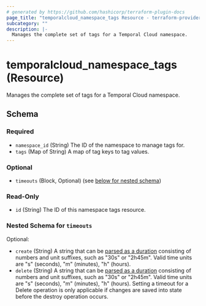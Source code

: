 ```yaml
---
# generated by https://github.com/hashicorp/terraform-plugin-docs
page_title: "temporalcloud_namespace_tags Resource - terraform-provider-temporalcloud"
subcategory: ""
description: |-
  Manages the complete set of tags for a Temporal Cloud namespace.
---
```


# temporalcloud_namespace_tags (Resource)

Manages the complete set of tags for a Temporal Cloud namespace.



<!-- schema generated by tfplugindocs -->
## Schema

### Required

- `namespace_id` (String) The ID of the namespace to manage tags for.
- `tags` (Map of String) A map of tag keys to tag values.

### Optional

- `timeouts` (Block, Optional) (see [below for nested schema](#nestedblock--timeouts))

### Read-Only

- `id` (String) The ID of this namespace tags resource.

<a id="nestedblock--timeouts"></a>
### Nested Schema for `timeouts`

Optional:

- `create` (String) A string that can be [parsed as a duration](https://pkg.go.dev/time#ParseDuration) consisting of numbers and unit suffixes, such as "30s" or "2h45m". Valid time units are "s" (seconds), "m" (minutes), "h" (hours).
- `delete` (String) A string that can be [parsed as a duration](https://pkg.go.dev/time#ParseDuration) consisting of numbers and unit suffixes, such as "30s" or "2h45m". Valid time units are "s" (seconds), "m" (minutes), "h" (hours). Setting a timeout for a Delete operation is only applicable if changes are saved into state before the destroy operation occurs.
